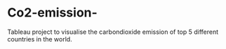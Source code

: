 # Co2-emission-
Tableau project to visualise the carbondioxide emission of top 5 different countries in the world.
